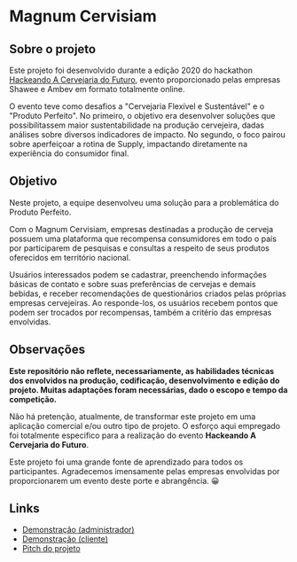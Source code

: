 # Magnum Cervisiam

## Sobre o projeto

Este projeto foi desenvolvido durante a edição 2020 do hackathon [Hackeando A Cervejaria do Futuro](https://www.hackacervejariadofuturo.com.br/), evento proporcionado pelas empresas Shawee e Ambev em formato totalmente online.

O evento teve como desafios a "Cervejaria Flexível e Sustentável" e o "Produto Perfeito". No primeiro, o objetivo era desenvolver soluções que possibilitassem maior sustentabilidade na produção cervejeira, dadas análises sobre diversos indicadores de impacto. No segundo, o foco pairou sobre aperfeiçoar a rotina de Supply, impactando diretamente na experiência do consumidor final.

## Objetivo

Neste projeto, a equipe desenvolveu uma solução para a problemática do Produto Perfeito.

Com o Magnum Cervisiam, empresas destinadas a produção de cerveja possuem uma plataforma que recompensa consumidores em todo o país por participarem de pesquisas e consultas a respeito de seus produtos oferecidos em território nacional.

Usuários interessados podem se cadastrar, preenchendo informações básicas de contato e sobre suas preferências de cervejas e demais bebidas, e receber recomendações de questionários criados pelas próprias empresas cervejeiras. Ao responde-los, os usuários recebem pontos que podem ser trocados por recompensas, também a critério das empresas envolvidas.

## Observações

**Este repositório não reflete, necessariamente, as habilidades técnicas dos envolvidos na produção, codificação, desenvolvimento e edição do projeto. Muitas adaptações foram necessárias, dado o escopo e tempo da competição.**

Não há pretenção, atualmente, de transformar este projeto em uma aplicação comercial e/ou outro tipo de projeto. O esforço aqui empregado foi totalmente especifico para a realização do evento **Hackeando A Cervejaria do Futuro**. 

Este projeto foi uma grande fonte de aprendizado para todos os participantes. Agradecemos imensamente pelas empresas envolvidas por proporcionarem um evento deste porte e abrangência. 😀

## Links
* [Demonstração (administrador)](https://youtu.be/okzkWdepIz4)
* [Demonstração (cliente)](https://youtu.be/v47N4QeMmL8)
* [Pitch do projeto](https://youtu.be/ah-iILVJthY)
